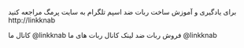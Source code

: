 برای یادگیری و آموزش ساخت ربات ضد اسپم تلگرام  به سایت پرمگ مراجعه کنید 
http://linkknab

کانال ما
@linkknab
فروش ربات ضد لینک
کانال ربات های ما 
@linkknab
